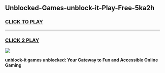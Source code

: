 
## Unblocked-Games-unblock-it-Play-Free-5ka2h
<h3>
<a href="https://premium76.site?title=unblock-it&ref=12A">CLICK TO PLAY</a></h3>
<hr>

<h3>
<a href="https://premium76.site?title=unblock-it&ref=12A">CLICK 2 PLAY</a>
  
</h3>

<a href="https://premium76.site?title=unblock-it&ref=12A"><img src="https://clearcache.store/games.png"></a>


**unblock-it games unblocked: Your Gateway to Fun and Accessible Online Gaming**
